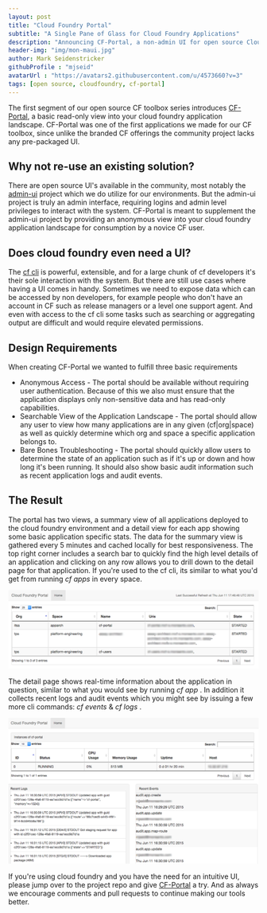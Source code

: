 ```yaml
---
layout: post
title: "Cloud Foundry Portal"
subtitle: "A Single Pane of Glass for Cloud Foundry Applications"
description: "Announcing CF-Portal, a non-admin UI for open source Cloud Foundry"
header-img: "img/mon-maui.jpg"
author: Mark Seidenstricker 
githubProfile : "mjseid"
avatarUrl : "https://avatars2.githubusercontent.com/u/4573660?v=3"
tags: [open source, cloudfoundry, cf-portal]
---
```


The first segment of our open source CF toolbox series introduces [CF-Portal](https://github.com/MonsantoCo/cf-portal), a basic read-only view into your cloud foundry application landscape.  CF-Portal was one of the first applications we made for our CF toolbox, since unlike the branded CF offerings the community project lacks any pre-packaged UI.

## Why not re-use an existing solution?
There are open source UI's available in the community, most notably the [admin-ui](https://github.com/cloudfoundry-incubator/admin-ui) project which we do utilize for our environments.  But the admin-ui project is truly an admin interface, requiring logins and admin level privileges to interact with the system.  CF-Portal is meant to supplement the admin-ui project by providing an anonymous view into your cloud foundry application landscape for consumption by a novice CF user.

## Does cloud foundry even need a UI?
The [cf cli](https://github.com/cloudfoundry/cli) is powerful, extensible, and for a large chunk of cf developers it's their sole interaction with the system.  But there are still use cases where having a UI comes in handy. Sometimes we need to expose data which can be accessed by non developers, for example people who don't have an account in CF such as release managers or a level one support agent.  And even with access to the cf cli some tasks such as searching or aggregating output are difficult and would require elevated permissions.

## Design Requirements
When creating CF-Portal we wanted to fulfill three basic requirements

* Anonymous Access - The portal should be available without requiring user authentication.  Because of this we also must ensure that the application displays only non-sensitive data and has read-only capabilities.
* Searchable View of the Application Landscape - The portal should allow any user to view how many applications are in any given (cf|org|space) as well as quickly determine which org and space a specific application belongs to.
* Bare Bones Troubleshooting - The portal should quickly allow users to determine the state of an application such as if it's up or down and how long it's been running.  It should also show basic audit information such as recent application logs and audit events.

## The Result
The portal has two views, a summary view of all applications deployed to the cloud foundry environment and a detail view for each app showing some basic application specific stats.  The data for the summary view is gathered every 5 minutes and cached locally for best responsiveness.  The top right corner includes a search bar to quickly find the high level details of an application and clicking on any row allows you to drill down to the detail page for that application. If you're used to the cf cli, its similar to what you'd get from running _cf apps_ in every space.  


![Home Page](/img/cfportal-home.png)

The detail page shows real-time information about the application in question, similar to what you would see by running _cf app <app-name>_.  In addition it collects recent logs and audit events which you might see by issuing a few more cli commands: _cf events <app-name>_ & _cf logs <app-name>_.

![Detail Page](/img/cfportal-detail.png)

If you're using cloud foundry and you have the need for an intuitive UI, please jump over to the project repo and give [CF-Portal](https://github.com/MonsantoCo/cf-portal) a try.  And as always we encourage comments and pull requests to continue making our tools better.
